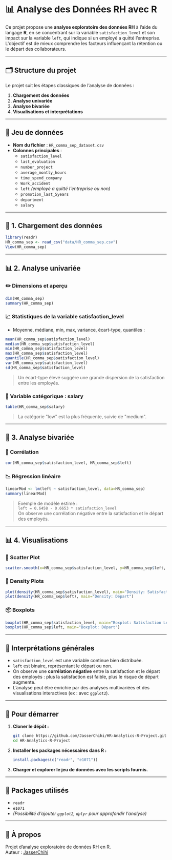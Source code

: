 # 📊 Analyse des Données RH avec R

Ce projet propose une **analyse exploratoire des données RH** à l’aide du langage **R**, en se concentrant sur la variable `satisfaction_level` et son impact sur la variable `left`, qui indique si un employé a quitté l’entreprise. L'objectif est de mieux comprendre les facteurs influençant la rétention ou le départ des collaborateurs.

---

## 🗂️ Structure du projet

Le projet suit les étapes classiques de l’analyse de données :

1. **Chargement des données**
2. **Analyse univariée**
3. **Analyse bivariée**
4. **Visualisations et interprétations**



---

## 📁 Jeu de données

- **Nom du fichier** : `HR_comma_sep_dataset.csv`
- **Colonnes principales** :
  - `satisfaction_level`
  - `last_evaluation`
  - `number_project`
  - `average_montly_hours`
  - `time_spend_company`
  - `Work_accident`
  - `left` *(employé a quitté l'entreprise ou non)*
  - `promotion_last_5years`
  - `department`
  - `salary`

---

## 🧪 1. Chargement des données

```r
library(readr)
HR_comma_sep <- read_csv("data/HR_comma_sep.csv")
View(HR_comma_sep)
```

---

## 📊 2. Analyse univariée

### ✏️ Dimensions et aperçu
```r
dim(HR_comma_sep)
summary(HR_comma_sep)
```

### 📈 Statistiques de la variable satisfaction_level
- Moyenne, médiane, min, max, variance, écart-type, quantiles :
```r
mean(HR_comma_sep$satisfaction_level)
median(HR_comma_sep$satisfaction_level)
min(HR_comma_sep$satisfaction_level)
max(HR_comma_sep$satisfaction_level)
quantile(HR_comma_sep$satisfaction_level)
var(HR_comma_sep$satisfaction_level)
sd(HR_comma_sep$satisfaction_level)
```
> Un écart-type élevé suggère une grande dispersion de la satisfaction entre les employés.

### 🧷 Variable catégorique : salary
```r
table(HR_comma_sep$salary)
```
> La catégorie "low" est la plus fréquente, suivie de "medium".

---

## 🔗 3. Analyse bivariée

### 🔄 Corrélation
```r
cor(HR_comma_sep$satisfaction_level, HR_comma_sep$left)
```

### 📉 Régression linéaire
```r
linearMod <- lm(left ~ satisfaction_level, data=HR_comma_sep)
summary(linearMod)
```
> Exemple de modèle estimé :  
> `left = 0.6458 - 0.6653 * satisfaction_level`  
> On observe une corrélation négative entre la satisfaction et le départ des employés.

---

## 📊 4. Visualisations

### 🔵 Scatter Plot
```r
scatter.smooth(x=HR_comma_sep$satisfaction_level, y=HR_comma_sep$left, main="Satisfaction vs Départ")
```

### 🌈 Density Plots
```r
plot(density(HR_comma_sep$satisfaction_level), main="Density: Satisfaction Level")
plot(density(HR_comma_sep$left), main="Density: Départ")
```

### 📦 Boxplots
```r
boxplot(HR_comma_sep$satisfaction_level, main="Boxplot: Satisfaction Level")
boxplot(HR_comma_sep$left, main="Boxplot: Départ")
```

---

## 🧠 Interprétations générales

- `satisfaction_level` est une variable continue bien distribuée.
- `left` est binaire, représentant le départ ou non.
- On observe une **corrélation négative** entre la satisfaction et le départ des employés : plus la satisfaction est faible, plus le risque de départ augmente.
- L’analyse peut être enrichie par des analyses multivariées et des visualisations interactives (ex : avec `ggplot2`).

---

## 🚀 Pour démarrer

1. **Cloner le dépôt :**
   ```bash
   git clone https://github.com/JasserChihi/HR-Analytics-R-Project.git
   cd HR-Analytics-R-Project
   ```
2. **Installer les packages nécessaires dans R :**
   ```r
   install.packages(c("readr", "e1071"))
   ```
3. **Charger et explorer le jeu de données avec les scripts fournis.**

---

## 🔧 Packages utilisés

- `readr`
- `e1071`
- *(Possibilité d'ajouter `ggplot2`, `dplyr` pour approfondir l'analyse)*

---

## 📄 À propos

Projet d’analyse exploratoire de données RH en R.  
Auteur : [JasserChihi](https://github.com/JasserChihi)
